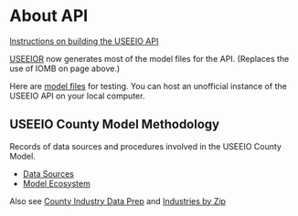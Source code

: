 # About API

[Instructions on building the USEEIO API](https://github.com/USEPA/USEEIO_API/wiki/Build)

[USEEIOR](https://github.com/USEPA/USEEIOR) now generates most of the model files for the API. (Replaces the use of IOMB on page above.)  

Here are [model files](https://www.dropbox.com/sh/af48m0jsusgr3jg/AACzBSJwujR6LU0jZBhAzys6a?dl=0) for testing.
You can host an unofficial instance of the USEEIO API on your local computer.  



<h2 id="countymodel"> USEEIO County Model Methodology</h2>

<p>Records of data sources and procedures involved in the USEEIO County Model.</p>

<div id="content">
<ul>
<li><a href="#datasources">Data Sources</a></li>
<li><a href="#ecosystem">Model Ecosystem</a></li>
<!--<li><a href="#methodology">Estimation Methodology and Decision process</a></li>-->
</ul>


Also see [County Industry Data Prep](../../../localsite/info/data/) and [Industries by Zip](../../../community/industries/)  


